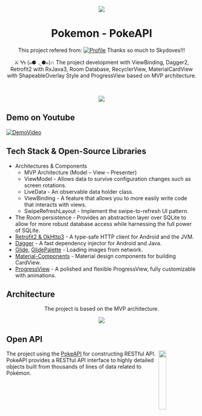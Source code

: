 <p align="center">
<img src="https://user-images.githubusercontent.com/85010162/150538692-6323d2fd-437e-45b0-946f-690a8ec5e829.png"/>
</p>

<h1 align="center">Pokemon - PokeAPI</h1>

<p align="center">
  This project refered from: <a href="https://github.com/skydoves/Pokedex"><img alt="Profile" src="https://skydoves.github.io/badges/skydoves.svg"/></a>
  Thanks so much to Skydoves!!!
</p>

<p align="center">  
⚔️ ϞϞ (๑⚈ ․̫ ⚈๑)∩ The project development with ViewBinding, Dagger2, Retrofit2 with RxJava3, Room Database, RecyclerView, MaterialCardView with ShapeableOverlay Style and ProgressView based on MVP architecture.
</p>
</br>

<p align="center">
<img src="https://user-images.githubusercontent.com/85010162/150537968-23b0f9fb-066b-4170-b1f6-5a76e0fd6d12.png"/>
</p>

## Demo on Youtube
[![DemoVideo](https://user-images.githubusercontent.com/85010162/150553243-a18bcc55-ac49-49e2-9c17-a33ff4a9c8eb.png)](https://youtu.be/YDk_VD1i0oM "PokeAPI | Android - Java - MVP - ViewBinding - Dagger2 - Retrofit2 - RxJava3 - Room Database")

## Tech Stack & Open-Source Libraries
- Architectures & Components
  - MVP Architecture (Model – View – Presenter)
  - ViewModel - Allows data to survive configuration changes such as screen rotations.
  - LiveData - An observable data holder class.
  - ViewBinding - A feature that allows you to more easily write code that interacts with views.
  - SwipeRefreshLayout - Implement the swipe-to-refresh UI pattern.
- The Room persistence - Provides an abstraction layer over SQLite to allow for more robust database access while harnessing the full power of SQLite.
- [Retrofit2 & OkHttp3](https://github.com/square/retrofit) - A type-safe HTTP client for Android and the JVM.
- [Dagger](https://github.com/google/dagger) - A fast dependency injector for Android and Java.
- [Glide](https://github.com/bumptech/glide), [GlidePalette](https://github.com/florent37/GlidePalette) - Loading images from network.
- [Material-Components](https://github.com/material-components/material-components-android) - Material design components for building CardView.
- [ProgressView](https://github.com/skydoves/progressview) - A polished and flexible ProgressView, fully customizable with animations.

## Architecture
<p align="center">
The project is based on the MVP architecture.
</p>

<p align="center">
<img src="https://user-images.githubusercontent.com/85010162/150523526-6fb3ec7f-4003-44bf-8457-8d7f6a5a7568.png"/>
</p>

## Open API
<img src="https://user-images.githubusercontent.com/85010162/150532477-e758e4db-6261-47da-81da-815139a0be8d.png" align="right" width="20%"/>

The project using the [PokeAPI](https://pokeapi.co/) for constructing RESTful API.<br>
PokeAPI provides a RESTful API interface to highly detailed objects built from thousands of lines of data related to Pokémon.
